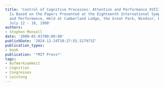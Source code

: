 ```yaml
---
title: 'Control of Cognitive Processes: Attention and Performance XVIII ; This Book
  Is Based on the Papers Presented at the Eighteenth International Symposium on Attention
  and Performance, Held at Cumberland Lodge, the Great Park, Windsor, Berkshire, England,
  July 12 - 18, 1998'
authors:
- Stephen Monsell
date: '2000-01-01T00:00:00'
publishDate: '2024-12-24T10:27:55.527973Z'
publication_types:
- book
publication: '*MIT Press*'
tags:
- Aufmerksamkeit
- Cognition
- Congresses
- Leistung
---
```

